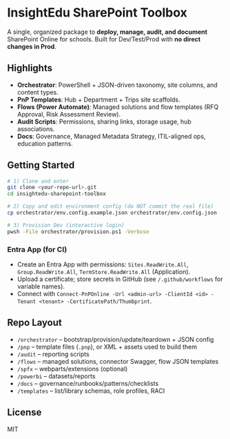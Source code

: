 # InsightEdu SharePoint Toolbox

A single, organized package to **deploy, manage, audit, and document** SharePoint Online for schools. Built for Dev/Test/Prod with **no direct changes in Prod**.

## Highlights
- **Orchestrator**: PowerShell + JSON-driven taxonomy, site columns, and content types.
- **PnP Templates**: Hub + Department + Trips site scaffolds.
- **Flows (Power Automate)**: Managed solutions and flow templates (RFQ Approval, Risk Assessment Review).
- **Audit Scripts**: Permissions, sharing links, storage usage, hub associations.
- **Docs**: Governance, Managed Metadata Strategy, ITIL-aligned ops, education patterns.

## Getting Started

```bash
# 1) Clone and enter
git clone <your-repo-url>.git
cd insightedu-sharepoint-toolbox

# 2) Copy and edit environment config (do NOT commit the real file)
cp orchestrator/env.config.example.json orchestrator/env.config.json

# 3) Provision Dev (interactive login)
pwsh -File orchestrator/provision.ps1 -Verbose
```

### Entra App (for CI)
- Create an Entra App with permissions: `Sites.ReadWrite.All`, `Group.ReadWrite.All`, `TermStore.ReadWrite.All` (Application).
- Upload a certificate; store secrets in GitHub (see `/.github/workflows` for variable names).
- Connect with `Connect-PnPOnline -Url <admin-url> -ClientId <id> -Tenant <tenant> -CertificatePath/Thumbprint`.

## Repo Layout
- `/orchestrator` – bootstrap/provision/update/teardown + JSON config
- `/pnp` – template files (`.pnp`), or XML + assets used to build them
- `/audit` – reporting scripts
- `/flows` – managed solutions, connector Swagger, flow JSON templates
- `/spfx` – webparts/extensions (optional)
- `/powerbi` – datasets/reports
- `/docs` – governance/runbooks/patterns/checklists
- `/templates` – list/library schemas, role profiles, RACI

## License
MIT
